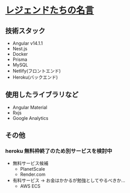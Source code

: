 # [レジェンドたちの名言](legends-guotations.netlify.app/)

## 技術スタック

- Angular v14.1.1
- Nest.js
- Docker
- Prisma
- MySQL
- Netlify(フロントエンド)
- Heroku(バックエンド)

## 使用したライブラリなど

- Angular Material
- Rxjs
- Google Analytics

## その他

### heroku 無料枠終了のため別サービスを検討中

- 無料サービス候補
  - PlanetScale
  - Render.com
- 有料サービス → お金はかかるが勉強としてやるべきか...
  - AWS ECS
